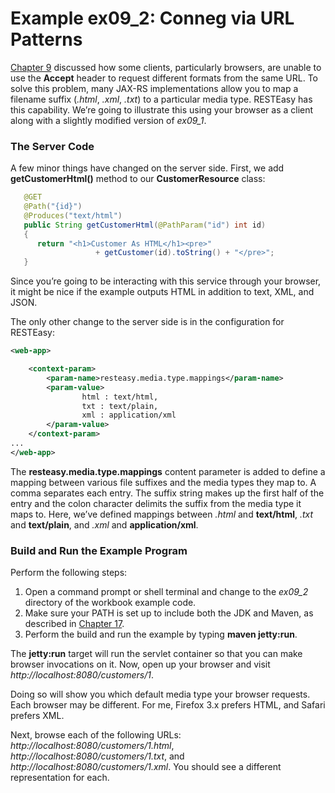 # Example ex09_2: Conneg via URL Patterns


[Chapter 9](../../chapter9/http_content_negotiation.md) discussed how some clients, particularly browsers, are unable to use the **Accept** header to request different formats from the same URL. To solve this problem, many JAX-RS implementations allow you to map a filename suffix (*.html*, *.xml*, *.txt*) to a particular media type. RESTEasy has this capability. We’re going to illustrate this using your browser as a client along with a slightly modified version of *ex09_1*.


### The Server Code


A few minor things have changed on the server side. First, we add **getCustomerHtml()** method to our **CustomerResource** class:


```Java
   @GET
   @Path("{id}")
   @Produces("text/html")
   public String getCustomerHtml(@PathParam("id") int id)
   {
      return "<h1>Customer As HTML</h1><pre>"
                   + getCustomer(id).toString() + "</pre>";
   }
```


Since you’re going to be interacting with this service through your browser, it might be nice if the example outputs HTML in addition to text, XML, and JSON.


The only other change to the server side is in the configuration for RESTEasy:


```xml:src/main/webapp/WEB-INF/web.xml
<web-app>

    <context-param>
        <param-name>resteasy.media.type.mappings</param-name>
        <param-value>
                html : text/html,
                txt : text/plain,
                xml : application/xml
        </param-value>
    </context-param>
...
</web-app>
```


The **resteasy.media.type.mappings** content parameter is added to define a mapping between various file suffixes and the media types they map to. A comma separates each entry. The suffix string makes up the first half of the entry and the colon character delimits the suffix from the media type it maps to. Here, we’ve defined mappings between *.html* and **text/html**, *.txt* and **text/plain**, and *.xml* and **application/xml**.



### Build and Run the Example Program


Perform the following steps:

1. Open a command prompt or shell terminal and change to the *ex09_2* directory of the workbook example code.
2. Make sure your PATH is set up to include both the JDK and Maven, as described in [Chapter 17](../chapter17/workbook_introduction.md).
3. Perform the build and run the example by typing **maven jetty:run**.


The **jetty:run** target will run the servlet container so that you can make browser invocations on it. Now, open up your browser and visit *http://localhost:8080/customers/1*.


Doing so will show you which default media type your browser requests. Each browser may be different. For me, Firefox 3.x prefers HTML, and Safari prefers XML.


Next, browse each of the following URLs: *http://localhost:8080/customers/1.html*, *http://localhost:8080/customers/1.txt*, and *http://localhost:8080/customers/1.xml*. You should see a different representation for each. 